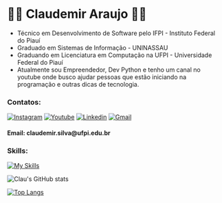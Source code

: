 

<h1> 👨‍💻 Claudemir Araujo 👋🚀 </h1>

<ul>
<li> Técnico em Desenvolvimento de Software pelo IFPI - Instituto Federal do Piauí </li>
<li> Graduado em Sistemas de Informação - UNINASSAU </li>
<li> Graduando em Licenciatura em Computação na UFPI - Universidade Federal do Piauí </li>
<li> Atualmente sou Empreendedor, Dev Python e tenho um canal no youtube onde busco ajudar pessoas que estão iniciando na programação e outras dicas de tecnologia. </li>
</ul>

<h3> Contatos: </h3>

[![Instagram](https://img.shields.io/badge/Instagram-E4405F?style=for-the-badge&logo=instagram&logoColor=white)](https://instagram.com/claudemir.ti)
[![Youtube](https://img.shields.io/badge/YouTube-FF0000?style=for-the-badge&logo=youtube&logoColor=white)](https://www.youtube.com/@Canal-Clau-Ensina)
[![Linkedin](https://img.shields.io/badge/LinkedIn-0077B5?style=for-the-badge&logo=linkedin&logoColor=white)](https://www.linkedin.com/in/claudemir-araujo/)
[![Gmail](https://img.shields.io/badge/Gmail-D14836?style=for-the-badge&logo=gmail&logoColor=white)](https://mailto:claudemir.silva@ufpi.edu.br)

<h4> Email: claudemir.silva@ufpi.edu.br </h4>

<h3> Skills: </h3>

[![My Skills](https://skillicons.dev/icons?i=py,c,java,php,html,css,js,pycharm,vscode,windows,github,mysql,sqlite,ps&theme=light)](https://skillicons.dev)

![Clau's GitHub stats](https://github-readme-stats.vercel.app/api?username=clau-informatica&show_icons=true&theme=dracula) 

[![Top Langs](https://github-readme-stats.vercel.app/api/top-langs/?username=clau-informatica&theme=dracula)](https://github.com/clau-informatica/github-readme-stats) 





